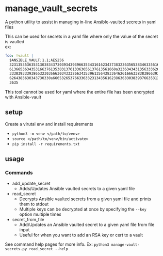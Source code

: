 # manage_vault_secrets

A python utility to assist in managing in-line Ansible-vaulted secrets in yaml files

This can be used for secrets in a yaml file where only the value of the secret is vaulted  
ex:

```yaml
foo: !vault |
  $ANSIBLE_VAULT;1.1;AES256
  32313535363531303834373039343939663534316162343738323635653834633561643234383030
  6136653634353166376135303137613363656137613561660a323634343135633362666634353864
  33383933393865323036663034333266343539613564383364626166633838386639363065623864
  6264383630343730330a666532653766336332313435616238636330383937663531376436333336
  3635
```

This tool cannot be used for yaml where the entire file has been encrypted with Ansible-vault

## setup

Create a virutal env and install requirements

* `python3 -m venv </path/to/venv>`
* `source </path/to/venv/bin/activate>`
* `pip install -r requirements.txt`

## usage

### Commands

* add_update_secret
    * Adds/Updates Ansible vaulted secrets to a given yaml file
* read_secret
    * Decrypts Ansible vaulted secrets from a given yaml file and prints them to stdout
    * Multiple keys can be decrypted at once by specifying the `--key` option multiple times
* secret_from_file
    * Add/Updates an Ansible vaulted secret to a given yaml file from file input
    * Useful for when you want to add an RSA key or cert to a vault

See command help pages for more info. Ex: `python3 manage-vault-secrets.py read_secret --help`
